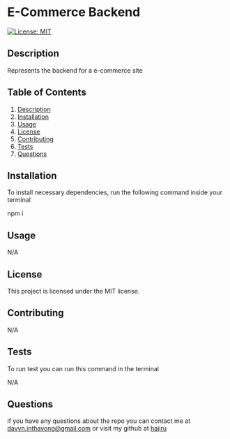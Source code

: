 # E-Commerce Backend

[![License: MIT](https://img.shields.io/badge/License-MIT-yellow.svg)](https://opensource.org/licenses/MIT)

## Description

  Represents the backend for a e-commerce site

## Table of Contents

1. [Description](#description)
2. [Installation](#installation)
3. [Usage](#usage)
4. [License](#license)
5. [Contributing](#contributing)
6. [Tests](#tests)
7. [Questions](#questions)

## Installation

To install necessary dependencies, run the following command inside your terminal

npm i

## Usage

N/A

## License

This project is licensed under the MIT license.

## Contributing

N/A

## Tests

To run test you can run this command in the terminal

N/A

## Questions

if you have any questions about the repo you can contact me at davyn.inthavong@gmail.com or visit my github at [hajiru](https://github.com/hajiru)
